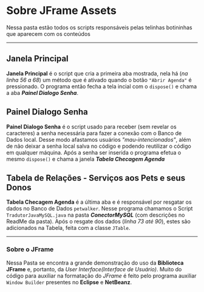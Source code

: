 # Sobre JFrame Assets

Nessa pasta estão todos os scripts responsáveis pelas telinhas botininhas que aparecem com os conteúdos

***
## Janela Principal
**Janela Principal** é o script que cria a primeira aba mostrada, nela há (*na linha 56 a 68*) um método que é ativado quando o botão `"Abrir Agenda"` é pressionado. O programa então fecha a tela incial com o `dispose()` e chama a aba ***Painel Dialogo Senha***. 

## Painel Dialogo Senha
**Painel Dialogo Senha** é o script usado para receber (sem revelar os caracteres) a senha necessária para fazer a conexão com o Banco de Dados local. Desse modo afastamos usuários *"mau-intencionados"*, além de não deixar a senha local salva no código e podendo reutilizar o código em qualquer máquina.
Após a senha ser inserida o programa efetua o mesmo `dispose()` e chama a janela ***Tabela Checagem Agenda***

## Tabela de Relações -  Serviços aos Pets e seus Donos  
**Tabela Checagem Agenda** é a última aba e é responsável por resgatar os dados no Banco de Dados `petwalker`. Nesse programa chamamos o Script `TradutorJavaMySQL.java` na pasta ***ConectorMySQL*** (com descrições no ReadMe da pasta). Após o resgate dos dados (*linha 73 até 90*), estes são adicionados na Tabela, feita com a classe `JTable`.

***
### Sobre o JFrame
Nessa Pasta se encontra a grande demonstração do uso da **Biblioteca JFrame** e, portanto, da *User Interface(Interface de Usuário)*. Muito do código para auxiliar na formatação do *JFrame* é feito pelo programa auxiliar `Window Builder` presentes no **Eclipse** e **NetBeanz**.